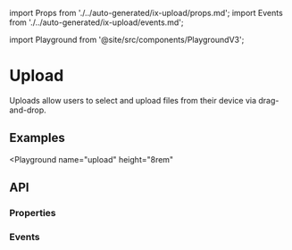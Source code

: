 import Props from './../auto-generated/ix-upload/props.md';
import Events from './../auto-generated/ix-upload/events.md';

import Playground from '@site/src/components/PlaygroundV3';

# Upload

<!-- introduction start -->
Uploads allow users to select and upload files from their device via drag-and-drop.
<!-- introduction end -->

## Examples

<Playground
  name="upload" 
  height="8rem"
  >
</Playground>

## API

### Properties

<Props />

### Events

<Events />
